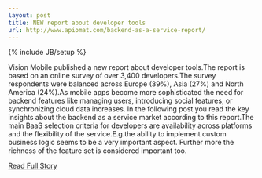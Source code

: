 ```yaml
---
layout: post
title: NEW report about developer tools
url: http://www.apiomat.com/backend-as-a-service-report/
---
```

{% include JB/setup %}<p>Vision Mobile published a new report about developer tools.The report is based on an online survey of over 3,400 developers.The survey respondents were balanced across Europe (39%), Asia (27%) and North America (24%).As mobile apps become more sophisticated the need for backend features like managing users, introducing social features, or synchronizing cloud data increases. In the following post you read the key insights about the backend as a service market according to this report.The main BaaS selection criteria for developers are availability across platforms and the flexibility of the service.E.g.the ability to implement custom business logic seems to be a very important aspect. Further more the richness of the feature set is considered important too.</p>
<p><a href="http://www.apiomat.com/backend-as-a-service-report/">Read Full Story</a></p>
